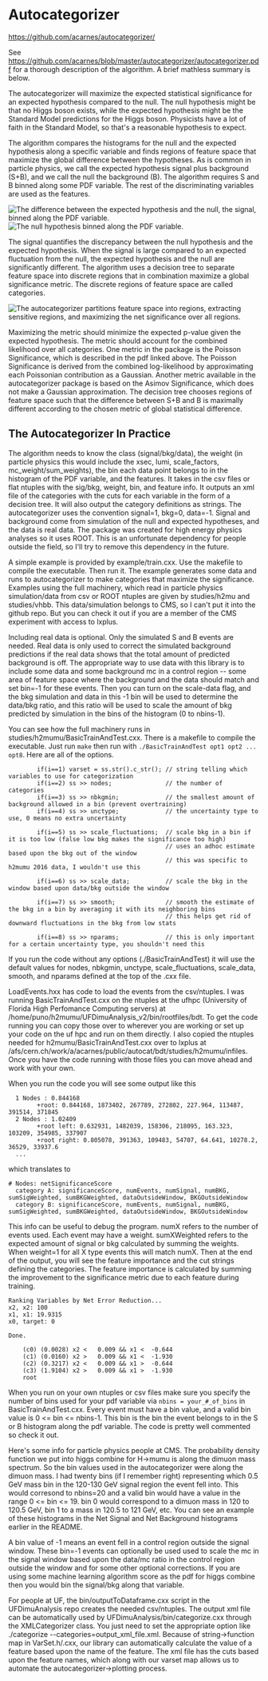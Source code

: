 # Autocategorizer
https://github.com/acarnes/autocategorizer/

See https://github.com/acarnes/blob/master/autocategorizer/autocategorizer.pdf for a thorough description of the algorithm. A brief mathless summary is below.

The autocategorizer will maximize the expected statistical significance for an expected hypothesis compared to the null. The null hypothesis might be that no Higgs boson exists, while the expected hypothesis might be the Standard Model predictions for the Higgs boson. Physicists have a lot of faith in the Standard Model, so that's a reasonable hypothesis to expect. 

The algorithm compares the histograms for the null and the expected hypothesis along a specific variable and finds regions of feature space that maximize the global difference between the hypotheses. As is common in particle physics, we call the expected hypothesis signal plus background (S+B), and we call the null the background (B). The algorithm requires S and B binned along some PDF variable. The rest of the discriminating variables are used as the features. 

![The difference between the expected hypothesis and the null, the signal, binned along the PDF variable.](imgs/binning_signal_example.png)
![The null hypothesis binned along the PDF variable.](imgs/binning_bg_example.png)

The signal quantifies the discrepancy between the null hypothesis and the expected hypothesis. When the signal is large compared to an expected fluctuation from the null, the expected hypothesis and the null are significantly different. The algorithm uses a decision tree to separate feature space into discrete regions that in combination maximize a global significance metric. The discrete regions of feature space are called categories. 

![The autocategorizer partitions feature space into regions, extracting sensitive regions, and maximizing the net significance over all regions.](imgs/iter_all.png)

Maximizing the metric should minimize the expected p-value given the expected hypothesis. The metric should account for the combined likelihood over all categories. One metric in the package is the Poisson Significance, which is described in the pdf linked above. The Poisson Significance is derived from the combined log-likelihood by approximating each Poissonian contribution as a Gaussian. Another metric available in the autocategorizer package is based on the Asimov Significance, which does not make a Gaussian approximation. The decision tree chooses regions of feature space such that the difference between S+B and B is maximally different according to the chosen metric of global statistical difference.   

## The Autocategorizer In Practice

 The algorithm needs to know the class (signal/bkg/data), the weight (in particle physics this would include the xsec, lumi, scale_factors, mc_weight/sum_weights), the bin each data point belongs to in the histogram of the PDF variable, and the features. It takes in the csv files or flat ntuples with the sig/bkg, weight, bin, and feature info. It outputs an xml file of the categories with the cuts for each variable in the form of a decision tree. It will also output the category definitions as strings. The autocategorizer uses the convention signal=1, bkg=0, data=-1. Signal and background come from simulation of the null and expected hypotheses, and the data is real data. The package was created for high energy physics analyses so it uses ROOT. This is an unfortunate dependency for people outside the field, so I'll try to remove this dependency in the future.  

A simple example is provided by example/train.cxx. Use the makefile to compile the executable. Then run it. The example generates some data and runs to autocategorizer to make categories that maximize the significance. Examples using the full machinery, which read in particle physics simulation/data from csv or ROOT ntuples are given by studies/h2mu and studies/vhbb. This data/simulation belongs to CMS, so I can't put it into the github repo. But you can check it out if you are a member of the CMS experiment with access to lxplus. 

Including real data is optional. Only the simulated S and B events are needed. Real data is only used to correct the simulated background predictions if the real data shows that the total amount of predicted background is off. The appropriate way to use data with this library is to include some data and some background mc in a control region -- some area of feature space where the background and the data should match and set bin=-1 for these events. Then you can turn on the scale-data flag, and the bkg simulation and data in this -1 bin will be used to determine the data/bkg ratio, and this ratio will be used to scale the amount of bkg predicted by simulation in the bins of the histogram (0 to nbins-1).  

You can see how the full machinery runs in studies/h2mumu/BasicTrainAndTest.cxx. There is a makefile to compile the executable. Just run `make` then run with `./BasicTrainAndTest opt1 opt2 ... opt8`. Here are all of the options.
```
        if(i==1) varset = ss.str().c_str(); // string telling which variables to use for categorization
        if(i==2) ss >> nodes;               // the number of categories 
        if(i==3) ss >> nbkgmin;             // the smallest amount of background allowed in a bin (prevent overtraining)
        if(i==4) ss >> unctype;             // the uncertainty type to use, 0 means no extra uncertainty

        if(i==5) ss >> scale_fluctuations;  // scale bkg in a bin if it is too low (false low bkg makes the significance too high)
                                            // uses an adhoc estimate based upon the bkg out of the window
                                            // this was specific to h2mumu 2016 data, I wouldn't use this

        if(i==6) ss >> scale_data;          // scale the bkg in the window based upon data/bkg outside the window

        if(i==7) ss >> smooth;              // smooth the estimate of the bkg in a bin by averaging it with its neighboring bins
                                            // this helps get rid of downward fluctuations in the bkg from low stats

        if(i==8) ss >> nparams;             // this is only important for a certain uncertainty type, you shouldn't need this
```
If you run the code without any options (./BasicTrainAndTest) it will use the default values for nodes, nbkgmin, unctype, scale_fluctuations, scale_data, smooth, and nparams defined at the top of the .cxx file. 

LoadEvents.hxx has code to load the events from the csv/ntuples. I was running BasicTrainAndTest.cxx on the ntuples at the ufhpc (University of Florida High Perfomance Computing servers) at /home/puno/h2mumu/UFDimuAnalysis_v2/bin/rootfiles/bdt. To get the code running you can copy those over to wherever you are working or set up your code on the uf hpc and run on them directly. I also copied the ntuples needed for h2mumu/BasicTrainAndTest.cxx over to lxplus at /afs/cern.ch/work/a/acarnes/public/autocat/bdt/studies/h2mumu/infiles. Once you have the code running with those files you can move ahead and work with your own.  

When you run the code you will see some output like this
```
  1 Nodes : 0.844168
        +root: 0.844168, 1873402, 267789, 272802, 227.964, 113487, 391514, 371845
  2 Nodes : 1.02409
        +root left: 0.632931, 1482039, 158306, 218095, 163.323, 103209, 354985, 337907
        +root right: 0.805078, 391363, 109483, 54707, 64.641, 10278.2, 36529, 33937.6
  ...
```
which translates to
```
# Nodes: netSignificanceScore
  category A: significanceScore, numEvents, numSignal, numBKG, sumSigWeighted, sumBKGWeighted, dataOutsideWindow, BKGOutsideWindow
  category B: significanceScore, numEvents, numSignal, numBKG, sumSigWeighted, sumBKGWeighted, dataOutsideWindow, BKGOutsideWindow
```
This info can be useful to debug the program. numX refers to the number of events used. Each event may have a weight. sumXWeighted refers to the expected amount of signal or bkg calculated by summing the weights. When weight=1 for all X type events this will match numX. 
Then at the end of the output, you will see the feature importance and the cut strings defining the categories. The feature importance is calculated by summing the improvement to the significance metric due to each feature during training.
```
Ranking Variables by Net Error Reduction... 
x2, x2: 100
x1, x1: 19.9315
x0, target: 0

Done.

    (c0) (0.0028) x2 <   0.009 && x1 <  -0.644
    (c1) (0.0160) x2 >   0.009 && x1 <  -1.930
    (c2) (0.3217) x2 <   0.009 && x1 >  -0.644
    (c3) (1.9104) x2 >   0.009 && x1 >  -1.930
    root
```
When you run on your own ntuples or csv files make sure you specify the number of bins used for your pdf variable via `nbins = your_#_of_bins` in BasicTrainAndTest.cxx. Every event must have a bin value, and a valid bin value is 0 <= bin <= nbins-1. This bin is the bin the event belongs to in the S or B histogram along the pdf variable. The code is pretty well commented so check it out. 

Here's some info for particle physics people at CMS. The probability density function we put into higgs combine for H->mumu is along the dimuon mass spectrum. So the bin values used in the autocategorizer were along the dimuon mass. I had twenty bins (if I remember right) representing which 0.5 GeV mass bin in the 120-130 GeV signal region the event fell into. This would corresond to nbins=20 and a valid bin would have a value in the range 0 <= bin <= 19. bin 0 would correspond to a dimuon mass in 120 to 120.5 GeV, bin 1 to a mass in 120.5 to 121 GeV, etc. You can see an example of these histograms in the Net Signal and Net Background histograms earlier in the README. 

A bin value of -1 means an event fell in a control region outside the signal window. These bin=-1 events can optionally be used used to scale the mc in the signal window based upon the data/mc ratio in the control region outside the window and for some other optional corrections. If you are using some machine learning algorithm score as the pdf for higgs combine then you would bin the signal/bkg along that variable.

For people at UF, the bin/outputToDataframe.cxx script in the UFDimuAnalysis repo creates the needed csv/ntuples. The output xml file can be automatically used by UFDimuAnalysis/bin/categorize.cxx through the XMLCategorizer class. You just need to set the appropriate option like ./categorize --categories=output_xml_file.xml. Because of string->function map in VarSet.h/.cxx, our library can automatically calculate the value of a feature based upon the name of the feature. The xml file has the cuts based upon the feature names, which along with our varset map allows us to automate the autocategorizer->plotting process.
